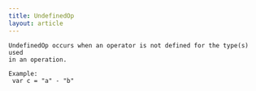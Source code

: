 ```yaml
---
title: UndefinedOp
layout: article
---
```

<!-- Copyright 2023 The Go Authors. All rights reserved.
     Use of this source code is governed by a BSD-style
     license that can be found in the LICENSE file. -->

<!-- Code generated by generrordocs.go; DO NOT EDIT. -->

```
UndefinedOp occurs when an operator is not defined for the type(s) used
in an operation.

Example:
 var c = "a" - "b"
```

